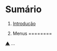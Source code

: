 Sumário                                                                                                                                    <a name="summary"></a>
=======

1. [Introdução](#intro)

1. Menus                                                                                                                                   <a name="intro"></a>
========

[▲](#summary) …